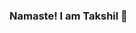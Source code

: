 ### Namaste! I am Takshil 👋

<!--
**Takshil-Kunadia/Takshil-Kunadia** is a ✨ _special_ ✨ repository because its `README.md` (this file) appears on your GitHub profile.

- 🔭 I’m currently working on SICKICKS App
- 🌱 I’m currently learning Flutter for Cross-Platform application development
- 👯 I’m looking to collaborate on open-source projects
- 💬 Ask me about Mobile App development 
- 📫 Reach me @: [LinkedIn](https://www.linkedin.com/in/takshil-kunadia/)
- ⚡ Fun fact: I am a Movie/Series Connoiseur, might watched over 600 movies in my life time. Hasta La Vista Baby!
-->
